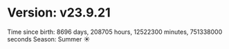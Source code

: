 # Version: v23.9.21
Time since birth: 8696 days, 208705 hours, 12522300 minutes, 751338000 seconds
Season: Summer ☀️
